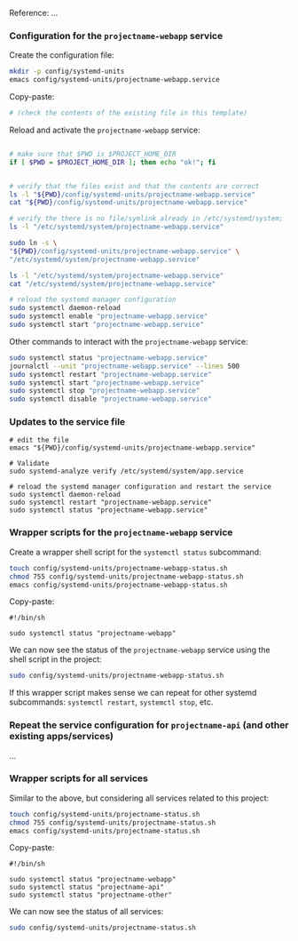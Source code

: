 Reference: ...

### Configuration for the `projectname-webapp` service

Create the configuration file:

```bash
mkdir -p config/systemd-units
emacs config/systemd-units/projectname-webapp.service
```

Copy-paste:

```bash
# (check the contents of the existing file in this template)
```

Reload and activate the `projectname-webapp` service:

```bash

# make sure that $PWD is $PROJECT_HOME_DIR
if [ $PWD = $PROJECT_HOME_DIR ]; then echo "ok!"; fi


# verify that the files exist and that the contents are correct
ls -l "${PWD}/config/systemd-units/projectname-webapp.service"
cat "${PWD}/config/systemd-units/projectname-webapp.service"

# verify the there is no file/symlink already in /etc/systemd/system;
ls -l "/etc/systemd/system/projectname-webapp.service"

sudo ln -s \
"${PWD}/config/systemd-units/projectname-webapp.service" \
"/etc/systemd/system/projectname-webapp.service"

ls -l "/etc/systemd/system/projectname-webapp.service"
cat "/etc/systemd/system/projectname-webapp.service"

# reload the systemd manager configuration
sudo systemctl daemon-reload
sudo systemctl enable "projectname-webapp.service"
sudo systemctl start "projectname-webapp.service"
```

Other commands to interact with the `projectname-webapp` service:

```bash
sudo systemctl status "projectname-webapp.service"
journalctl --unit "projectname-webapp.service" --lines 500
sudo systemctl restart "projectname-webapp.service"
sudo systemctl start "projectname-webapp.service"
sudo systemctl stop "projectname-webapp.service"
sudo systemctl disable "projectname-webapp.service"
```

### Updates to the service file

```
# edit the file
emacs "${PWD}/config/systemd-units/projectname-webapp.service"

# Validate
sudo systemd-analyze verify /etc/systemd/system/app.service

# reload the systemd manager configuration and restart the service
sudo systemctl daemon-reload
sudo systemctl restart "projectname-webapp.service"
sudo systemctl status "projectname-webapp.service"
```

### Wrapper scripts for the `projectname-webapp` service

Create a wrapper shell script for the `systemctl status` subcommand:

```bash
touch config/systemd-units/projectname-webapp-status.sh
chmod 755 config/systemd-units/projectname-webapp-status.sh
emacs config/systemd-units/projectname-webapp-status.sh
```

Copy-paste:

```
#!/bin/sh

sudo systemctl status "projectname-webapp"
```

We can now see the status of the `projectname-webapp` service using the shell script in the project:

```bash
sudo config/systemd-units/projectname-webapp-status.sh
```

If this wrapper script makes sense we can repeat for other systemd subcommands: `systemctl restart`, `systemctl stop`, etc.


### Repeat the service configuration for `projectname-api` (and other existing apps/services)

...

### Wrapper scripts for all services

Similar to the above, but considering all services related to this project:

```bash
touch config/systemd-units/projectname-status.sh
chmod 755 config/systemd-units/projectname-status.sh
emacs config/systemd-units/projectname-status.sh
```

Copy-paste:

```
#!/bin/sh

sudo systemctl status "projectname-webapp"
sudo systemctl status "projectname-api"
sudo systemctl status "projectname-other"
```

We can now see the status of all services:

```bash
sudo config/systemd-units/projectname-status.sh
```

